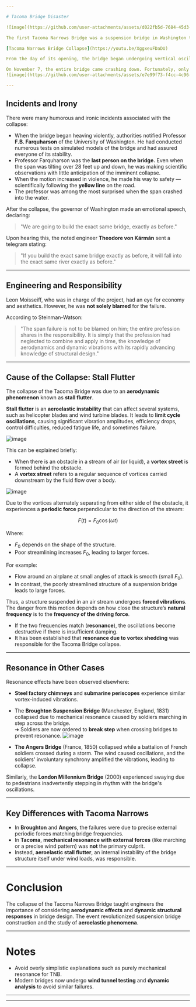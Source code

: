 ```yaml
---

# Tacoma Bridge Disaster

![image](https://github.com/user-attachments/assets/d022fb5d-7684-45d3-a6d1-20a6635c07e0)

The first Tacoma Narrows Bridge was a suspension bridge in Washington that spanned the Tacoma Narrows Strait of Puget Sound between Tacoma and the Kitsap Peninsula. It opened to traffic on **July 1, 1940**, and collapsed into Puget Sound on **November 7** of the same year.

[Tacoma Narrows Bridge Collapse](https://youtu.be/XggxeuFDaDU)

From the day of its opening, the bridge began undergoing vertical oscillations and earned the nickname **"Galloping Gertie."** People came from hundreds of miles away to experience the curious thrill of riding over the rolling bridge. As each day passed, the authorities in charge grew more confident about the bridge’s safety, even considering canceling its insurance policy.

On November 7, the entire bridge came crashing down. Fortunately, only one car was on the bridge at the time — belonging to a newspaper reporter who abandoned the car and his pet when the bridge began its violent twisting motion. The reporter reached safety, but his dog remained inside the car and was the only life lost in the disaster.
![image](https://github.com/user-attachments/assets/e7e99f73-f4cc-4c96-982c-810cba4acd8e)

---
```


## Incidents and Irony

There were many humorous and ironic incidents associated with the collapse:

- When the bridge began heaving violently, authorities notified Professor **F.B. Farquharson** of the University of Washington. He had conducted numerous tests on simulated models of the bridge and had assured everyone of its stability.
- Professor Farquharson was the **last person on the bridge.** Even when the span was tilting over 28 feet up and down, he was making scientific observations with little anticipation of the imminent collapse.
- When the motion increased in violence, he made his way to safety — scientifically following the **yellow line** on the road.
- The professor was among the most surprised when the span crashed into the water.

After the collapse, the governor of Washington made an emotional speech, declaring:

> "We are going to build the exact same bridge, exactly as before."

Upon hearing this, the noted engineer **Theodore von Kármán** sent a telegram stating:

> "If you build the exact same bridge exactly as before, it will fall into the exact same river exactly as before."

---

## Engineering and Responsibility

Leon Moisseiff, who was in charge of the project, had an eye for economy and aesthetics. However, he was **not solely blamed** for the failure.

According to Steinman-Watson:

> "The span failure is not to be blamed on him; the entire profession shares in the responsibility. It is simply that the profession had neglected to combine and apply in time, the knowledge of aerodynamics and dynamic vibrations with its rapidly advancing knowledge of structural design."

---

## Cause of the Collapse: Stall Flutter

The collapse of the Tacoma Bridge was due to an **aerodynamic phenomenon** known as **stall flutter**.

**Stall flutter** is an **aeroelastic instability** that can affect several systems, such as helicopter blades and wind turbine blades. It leads to **limit cycle oscillations**, causing significant vibration amplitudes, efficiency drops, control difficulties, reduced fatigue life, and sometimes failure.

![image](https://github.com/user-attachments/assets/e1423da4-7cb6-48d0-b7ec-4eacb3dac68b)


This can be explained briefly:

- When there is an obstacle in a stream of air (or liquid), a **vortex street** is formed behind the obstacle.
- A **vortex street** refers to a regular sequence of vortices carried downstream by the fluid flow over a body.

![image](https://github.com/user-attachments/assets/7559c76d-eb99-4b32-9c93-711f06c88bee)


Due to the vortices alternately separating from either side of the obstacle, it experiences a **periodic force** perpendicular to the direction of the stream:

$$
F(t) = F_0 \cos(\omega t)
$$

Where:

- $F_0$ depends on the shape of the structure.
- Poor streamlining increases $F_0$, leading to larger forces.

For example:
- Flow around an airplane at small angles of attack is smooth (small $F_0$).
- In contrast, the poorly streamlined structure of a suspension bridge leads to large forces.

Thus, a structure suspended in an air stream undergoes **forced vibrations**. The danger from this motion depends on how close the structure’s **natural frequency** is to the **frequency of the driving force**.

- If the two frequencies match (**resonance**), the oscillations become destructive if there is insufficient damping.
- It has been established that **resonance due to vortex shedding** was responsible for the Tacoma Bridge collapse.

---

## Resonance in Other Cases

Resonance effects have been observed elsewhere:

- **Steel factory chimneys** and **submarine periscopes** experience similar vortex-induced vibrations.
- The **Broughton Suspension Bridge** (Manchester, England, 1831) collapsed due to mechanical resonance caused by soldiers marching in step across the bridge.  
  ➔ Soldiers are now ordered to **break step** when crossing bridges to prevent resonance. ![image](https://github.com/user-attachments/assets/da54cdc2-7f0d-4337-b5e7-58b8af7f66ef)

- **The Angers Bridge** (France, 1850) collapsed while a battalion of French soldiers crossed during a storm. The wind caused oscillations, and the soldiers' involuntary synchrony amplified the vibrations, leading to collapse.

Similarly, the **London Millennium Bridge** (2000) experienced swaying due to pedestrians inadvertently stepping in rhythm with the bridge's oscillations.

---

## Key Differences with Tacoma Narrows

- In **Broughton** and **Angers**, the failures were due to precise external periodic forces matching bridge frequencies.
- In **Tacoma**, **mechanical resonance with external forces** (like marching or a precise wind pattern) was **not** the primary culprit.
- Instead, **aeroelastic stall flutter**, an internal instability of the bridge structure itself under wind loads, was responsible.

---

# Conclusion

The collapse of the Tacoma Narrows Bridge taught engineers the importance of considering **aerodynamic effects** and **dynamic structural responses** in bridge design. The event revolutionized suspension bridge construction and the study of **aeroelastic phenomena**.

---

# Notes
- Avoid overly simplistic explanations such as purely mechanical resonance for TNB.
- Modern bridges now undergo **wind tunnel testing** and **dynamic analysis** to avoid similar failures.

---

---
